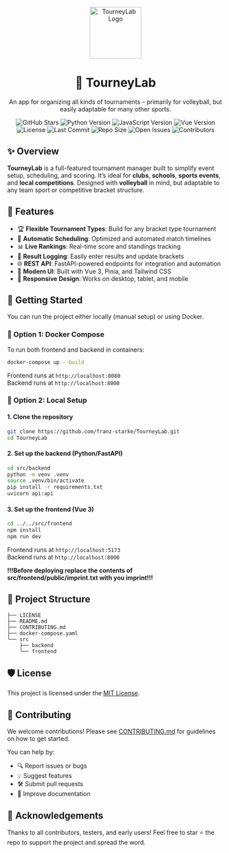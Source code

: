 <p align="center">
  <img src="images/logo.svg" alt="TourneyLab Logo" width="120" height="120">
</p>

<h1 align="center" id="title">🏐 TourneyLab</h1>

<p align="center" id="description">
  An app for organizing all kinds of tournaments – primarily for volleyball, but easily adaptable for many other sports.
</p>

<p align="center">
  <img src="https://img.shields.io/github/stars/franz-starke/SE-Volleyball-Turnier-Belegprojekt?style=social" alt="GitHub Stars">
  <img src="https://img.shields.io/badge/python-3.11%2B-blue.svg" alt="Python Version">
  <img src="https://img.shields.io/badge/javascript-ES2022-yellow?logo=javascript" alt="JavaScript Version">
  <img src="https://img.shields.io/badge/vue-3.4.15-brightgreen?logo=vue.js&logoColor=white" alt="Vue Version">
  <img src="https://img.shields.io/github/license/franz-starke/SE-Volleyball-Turnier-Belegprojekt" alt="License">
  <img src="https://img.shields.io/github/last-commit/franz-starke/SE-Volleyball-Turnier-Belegprojekt" alt="Last Commit">
  <img src="https://img.shields.io/github/repo-size/franz-starke/SE-Volleyball-Turnier-Belegprojekt" alt="Repo Size">
  <img src="https://img.shields.io/github/issues/franz-starke/SE-Volleyball-Turnier-Belegprojekt" alt="Open Issues">
  <img src="https://img.shields.io/github/contributors/franz-starke/SE-Volleyball-Turnier-Belegprojekt" alt="Contributors">
</p>

## ✨ Overview

**TourneyLab** is a full-featured tournament manager built to simplify event setup, scheduling, and scoring. It’s ideal for **clubs**, **schools**, **sports events**, and **local competitions**. Designed with **volleyball** in mind, but adaptable to any team sport or competitive bracket structure.

## 🔧 Features

- 🏆 **Flexible Tournament Types**: Build for any bracket type tournament
- 📅 **Automatic Scheduling**: Optimized and automated match timelines
- 📊 **Live Rankings**: Real-time score and standings tracking
- 📝 **Result Logging**: Easily enter results and update brackets
- 🌐 **REST API**: FastAPI-powered endpoints for integration and automation
- 🎨 **Modern UI**: Built with Vue 3, Pinia, and Tailwind CSS
- 📱 **Responsive Design**: Works on desktop, tablet, and mobile

## 🚀 Getting Started

You can run the project either locally (manual setup) or using Docker.

### 🐳 Option 1: Docker Compose
To run both frontend and backend in containers:

```bash
docker-compose up --build
```

Frontend runs at `http://localhost:8080` \
Backend runs at `http://localhost:8000`

### 🔧 Option 2: Local Setup
#### 1. Clone the repository

```bash
git clone https://github.com/franz-starke/TourneyLab.git
cd TourneyLab
```

#### 2. Set up the backend (Python/FastAPI)
```bash
cd src/backend
python -m venv .venv
source .venv/bin/activate
pip install -r requirements.txt
uvicorn api:api
```

#### 3. Set up the frontend (Vue 3)
```bash
cd ../../src/frontend
npm install
npm run dev
```

Frontend runs at `http://localhost:5173` \
Backend runs at `http://localhost:8000`

**!!!Before deploying replace the contents of src/frontend/public/imprint.txt with you imprint!!!**

## 📁 Project Structure
```
├── LICENSE
├── README.md
├── CONTRIBUTING.md
├── docker-compose.yaml
└── src
    ├── backend
    └── frontend
```

## 🛡 License

This project is licensed under the [MIT License](LICENSE).

## 🤝 Contributing

We welcome contributions!
Please see [CONTRIBUTING.md](CONTRIBUTING.md) for guidelines on how to get started.

You can help by:
- 🔍 Report issues or bugs
- 💡 Suggest features
- 🛠 Submit pull requests
- 📝 Improve documentation

## 🙌 Acknowledgements
Thanks to all contributors, testers, and early users!
Feel free to star ⭐ the repo to support the project and spread the word.